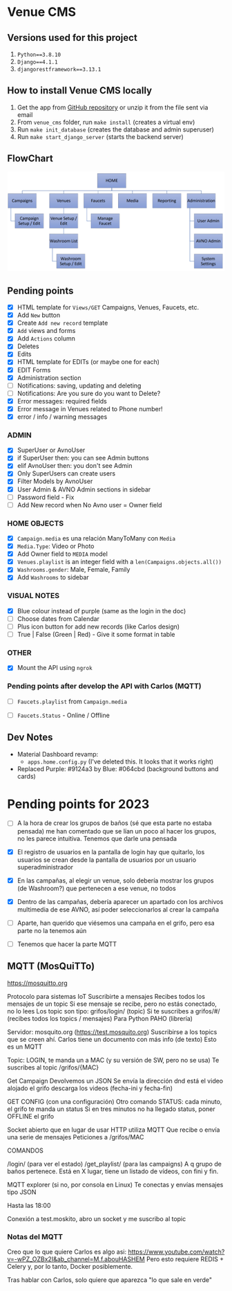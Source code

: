 # Venue CMS

## Versions used for this project
1) `Python==3.8.10`
2) `Django==4.1.1`
3) `djangorestframework==3.13.1`

## How to install Venue CMS locally
1) Get the app from [GitHub repository](https://github.com/Quitiweb/venue_cms/) or unzip it from the file sent via email
2) From `venue_cms` folder, run `make install` (creates a virtual env)
3) Run `make init_database` (creates the database and admin superuser)
4) Run `make start_django_server` (starts the backend server)

## FlowChart

![img.png](img.png)

## Pending points

- [x] HTML template for `Views/GET` Campaigns, Venues, Faucets, etc.
- [x] Add `New` button
- [x] Create `Add new record` template
- [x] `Add` views and forms
- [x] Add `Actions` column
- [x] Deletes
- [x] Edits
- [x] HTML template for EDITs (or maybe one for each)
- [x] EDIT Forms
- [x] Administration section
- [ ] Notifications: saving, updating and deleting
- [ ] Notifications: Are you sure do you want to Delete?
- [x] Error messages: required fields
- [x] Error message in Venues related to Phone number!
- [x] error / info / warning messages

### ADMIN
- [x] SuperUser or AvnoUser
- [x] if SuperUser then: you can see Admin buttons
- [x] elif AvnoUser then: you don't see Admin
- [x] Only SuperUsers can create users
- [x] Filter Models by AvnoUser
- [x] User Admin & AVNO Admin sections in sidebar
- [ ] Password field - Fix
- [ ] Add New record when No Avno user = Owner field

### HOME OBJECTS
- [x] `Campaign.media` es una relación ManyToMany con `Media`
- [x] `Media.Type`: Video or Photo
- [x] Add Owner field to `MEDIA` model
- [x] `Venues.playlist` is an integer field with a `len(Campaigns.objects.all())`
- [x] `Washrooms.gender`: Male, Female, Family
- [x] Add `Washrooms` to sidebar

### VISUAL NOTES
- [X] Blue colour instead of purple (same as the login in the doc)
- [ ] Choose dates from Calendar
- [ ] Plus icon button for add new records (like Carlos design)
- [ ] True | False (Green | Red) - Give it some format in table

### OTHER
- [x] Mount the API using `ngrok`

### Pending points after develop the API with Carlos (MQTT)
- [ ] `Faucets.playlist` from `Campaign.media`
- [ ] `Faucets.Status` - Online / Offline


## Dev Notes
- Material Dashboard revamp:
    - `apps.home.config.py` (I've deleted this. It looks that it works right)
- Replaced Purple: #9124a3 by Blue: #064cbd (background buttons and cards)


# Pending points for 2023

- [ ] A la hora de crear los grupos de baños (sé que esta parte no estaba pensada) me han comentado que se lían un poco al hacer los grupos, no les parece intuitiva. Tenemos que darle una pensada
- [x] El registro de usuarios en la pantalla de login hay que quitarlo, los usuarios se crean desde la pantalla de usuarios por un usuario superadministrador
- [x] En las campañas, al elegir un venue, solo debería mostrar los grupos (de Washroom?) que pertenecen a ese venue, no todos
- [x] Dentro de las campañas, debería aparecer un apartado con los archivos multimedia de ese AVNO, así poder seleccionarlos al crear la campaña
- [ ] Aparte, han querido que viésemos una campaña en el grifo, pero esa parte no la tenemos aún
- [ ] Tenemos que hacer la parte MQTT


## MQTT (MosQuiTTo)
https://mosquitto.org

Protocolo para sistemas IoT
Suscribirte a mensajes
Recibes todos los mensajes de un topic
Si ese mensaje se recibe, pero no estás conectado, no lo lees
Los topic son tipo: grifos/login/ (topic)
Si te suscribes a grifos/#/ (recibes todos los topics / mensajes)
Para Python PAHO (librería)

Servidor: mosquito.org (https://test.mosquito.org)
Suscribirse a los topics que se creen ahí.
Carlos tiene un documento con más info (de texto)
Esto es un MQTT

Topic: LOGIN, te manda un a MAC (y su versión de SW, pero no se usa)
Te suscribes al topic /grifos/{MAC}

Get Campaign
Devolvemos un JSON
Se envía la dirección dnd está el video alojado
el grifo descarga los videos (fecha-ini y fecha-fin)

GET CONFIG (con una configuración)
Otro comando STATUS: cada minuto, el grifo te manda un status
Si en tres minutos no ha llegado status, poner OFFLINE el grifo

Socket abierto que en lugar de usar HTTP utiliza MQTT
Que recibe o envía una serie de mensajes
Peticiones a /grifos/MAC


COMANDOS

/login/ (para ver el estado)
/get_playlist/ (para las campaigns)
A q grupo de baños pertenece. Está en X lugar, tiene un listado de vídeos, con fini y fin.

MQTT explorer (si no, por consola en Linux)
Te conectas y envías mensajes tipo JSON

Hasta las 18:00

Conexión a test.moskito, abro un socket y me suscribo al topic

### Notas del MQTT

Creo que lo que quiere Carlos es algo asi: https://www.youtube.com/watch?v=-wPZ_OZBx2I&ab_channel=M.f.abouHASHEM
Pero esto requiere REDIS + Celery y, por lo tanto, Docker posiblemente.

Tras hablar con Carlos, solo quiere que aparezca "lo que sale en verde"
